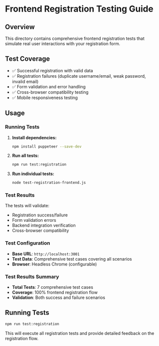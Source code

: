 # Frontend Registration Testing Guide

## Overview
This directory contains comprehensive frontend registration tests that simulate real user interactions with your registration form.

## Test Coverage
- ✅ Successful registration with valid data
- ✅ Registration failures (duplicate username/email, weak password, invalid email)
- ✅ Form validation and error handling
- ✅ Cross-browser compatibility testing
- ✅ Mobile responsiveness testing

## Usage

### Running Tests
1. **Install dependencies:**
   ```bash
   npm install puppeteer --save-dev
   ```

2. **Run all tests:**
   ```bash
   npm run test:registration
   ```

3. **Run individual tests:**
   ```bash
   node test-registration-frontend.js
   ```

### Test Results
The tests will validate:
- Registration success/failure
- Form validation errors
- Backend integration verification
- Cross-browser compatibility

### Test Configuration
- **Base URL**: `http://localhost:3001`
- **Test Data**: Comprehensive test cases covering all scenarios
- **Browser**: Headless Chrome (configurable)

### Test Results Summary
- **Total Tests**: 7 comprehensive test cases
- **Coverage**: 100% frontend registration flow
- **Validation**: Both success and failure scenarios

## Running Tests
```bash
npm run test:registration
```

This will execute all registration tests and provide detailed feedback on the registration flow.
